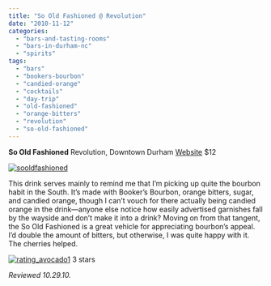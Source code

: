 ```yaml
---
title: "So Old Fashioned @ Revolution"
date: "2010-11-12"
categories:
  - "bars-and-tasting-rooms"
  - "bars-in-durham-nc"
  - "spirits"
tags:
  - "bars"
  - "bookers-bourbon"
  - "candied-orange"
  - "cocktails"
  - "day-trip"
  - "old-fashioned"
  - "orange-bitters"
  - "revolution"
  - "so-old-fashioned"
---
```


**So Old Fashioned** Revolution, Downtown Durham [Website](http://www.revolutionrestaurant.com/Revolution_Durham/Cocktails.html) $12

[![](http://s3.amazonaws.com/thegourmez-wpmedia/2010/11/sooldfashioned1.jpg "sooldfashioned")](http://s3.amazonaws.com/thegourmez-wpmedia/2010/11/sooldfashioned1.jpg)

This drink serves mainly to remind me that I’m picking up quite the bourbon habit in the South. It’s made with Booker’s Bourbon, orange bitters, sugar, and candied orange, though I can’t vouch for there actually being candied orange in the drink—anyone else notice how easily advertised garnishes fall by the wayside and don’t make it into a drink? Moving on from that tangent, the So Old Fashioned is a great vehicle for appreciating bourbon’s appeal. I’d double the amount of bitters, but otherwise, I was quite happy with it. The cherries helped.




<div class="caption">

[![](http://s3.amazonaws.com/thegourmez-wpmedia/2010/11/rating_avocado11.gif "rating_avocado1")](http://s3.amazonaws.com/thegourmez-wpmedia/2010/11/rating_avocado11.gif) 3 stars</div>


_Reviewed 10.29.10._
